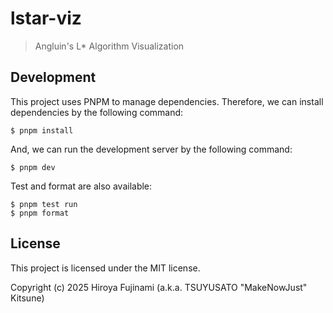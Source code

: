 # lstar-viz

> Angluin's L\* Algorithm Visualization

## Development

This project uses PNPM to manage dependencies.
Therefore, we can install dependencies by the following command:

```console
$ pnpm install
```

And, we can run the development server by the following command:

```console
$ pnpm dev
```

Test and format are also available:

```console
$ pnpm test run
$ pnpm format
```

## License

This project is licensed under the MIT license.

Copyright (c) 2025 Hiroya Fujinami (a.k.a. TSUYUSATO "MakeNowJust" Kitsune)
